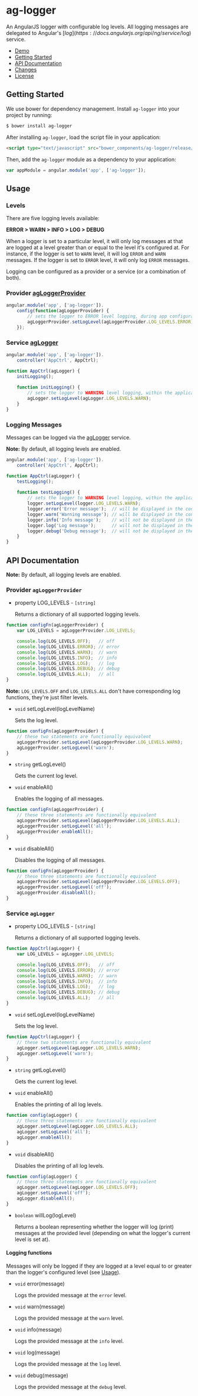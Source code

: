 # ag-logger

An AngularJS logger with configurable log levels. All logging messages are delegated to Angular's [$log](https://docs.angularjs.org/api/ng/service/$log) service.

* [Demo](https://github.io/giannico/ag-logger)
* [Getting Started](#getting-started)
* [API Documentation](#api-documentation)
* [Changes](https://github.com/giannico/ag-logger/tree/master/CHANGELOG.md)
* [License](https://github.com/giannico/ag-logger/tree/master/LICENSE)

## Getting Started

We use bower for dependency management. Install `ag-logger` into your project by running:

```sh
$ bower install ag-logger
```

After installing `ag-logger`, load the script file in your application:

```html
<script type="text/javascript" src="bower_components/ag-logger/release/ag-logger.js"></script>
```

Then, add the `ag-logger` module as a dependency to your application:

```js
var appModule = angular.module('app', ['ag-logger']);
```


## Usage

### Levels

There are five logging levels available:

**ERROR > WARN > INFO > LOG > DEBUG**

When a logger is set to a particular level, it will only log messages at that are logged at a level greater than or equal to the level it's configured at. For instance, if the logger is set to `WARN` level, it will log `ERROR` and `WARN` messages. If the logger is set to `ERROR` level, it will only log `ERROR` messages.

Logging can be configured as a provider or a service (or a combination of both).

### Provider [agLoggerProvider](#provider-agloggerprovider-1)

```js
angular.module('app', ['ag-logger']).
    config(function(agLoggerProvider) {
        // sets the logger to ERROR level logging, during app configuration
        agLoggerProvider.setLogLevel(agLoggerProvider.LOG_LEVELS.ERROR);
    });
```

### Service [agLogger](#service-aglogger-1)

```js
angular.module('app', ['ag-logger']).
    controller('AppCtrl', AppCtrl);

function AppCtrl(agLogger) {
    initLogging();
    
    function initLogging() {
        // sets the logger to WARNING level logging, within the application code
        agLogger.setLogLevel(agLogger.LOG_LEVELS.WARN);
    }
}
```

### Logging Messages

Messages can be logged via the [agLogger](#service-aglogger-1) service.

**Note:** By default, all logging levels are enabled.

```js
angular.module('app', ['ag-logger']).
    controller('AppCtrl', AppCtrl);

function AppCtrl(agLogger) {
    testLogging();
    
    function testLogging() {
        // sets the logger to WARNING level logging, within the application code
        logger.setLogLevel(logger.LOG_LEVELS.WARN);
        logger.error('Error message');  // will be displayed in the console.
        logger.warn('Warning message'); // will be displayed in the console.
        logger.info('Info message');    // will not be displayed in the console.
        logger.log('Log message');      // will not be displayed in the console.
        logger.debug('Debug message');  // will not be displayed in the console.
    }
}
```


## API Documentation

**Note:** By default, all logging levels are enabled.

### Provider `agLoggerProvider`

* property LOG_LEVELS - `[string]`

  Returns a dictionary of all supported logging levels.

```js
function configFn(agLoggerProvider) {
    var LOG_LEVELS = agLoggerProvider.LOG_LEVELS;

    console.log(LOG_LEVELS.OFF);   // off
    console.log(LOG_LEVELS.ERROR); // error
    console.log(LOG_LEVELS.WARN);  // warn
    console.log(LOG_LEVELS.INFO);  // info
    console.log(LOG_LEVELS.LOG);   // log
    console.log(LOG_LEVELS.DEBUG); // debug
    console.log(LOG_LEVELS.ALL);   // all
}
```

  **Note:** `LOG_LEVELS.OFF` and `LOG_LEVELS.ALL` don't have corresponding log functions, they're just filter levels.

* `void` setLogLevel(logLevelName)

  Sets the log level.

```js
function configFn(agLoggerProvider) {
    // these two statements are functionally equivalent
    agLoggerProvider.setLogLevel(agLoggerProvider.LOG_LEVELS.WARN);
    agLoggerProvider.setLogLevel('warn');
}
```

* `string` getLogLevel()

  Gets the current log level.

* `void` enableAll()

  Enables the logging of all messages.

```js
function configFn(agLoggerProvider) {
    // these three statements are functionally equivalent
    agLoggerProvider.setLogLevel(agLoggerProvider.LOG_LEVELS.ALL);
    agLoggerProvider.setLogLevel('all');
    agLoggerProvider.enableAll();
}
```

* `void` disableAll()

  Disables the logging of all messages.

```js
function configFn(agLoggerProvider) {
    // these three statements are functionally equivalent
    agLoggerProvider.setLogLevel(agLoggerProvider.LOG_LEVELS.OFF);
    agLoggerProvider.setLogLevel('off');
    agLoggerProvider.disableAll();
}
```


### Service `agLogger`

* property LOG_LEVELS - `[string]`

  Returns a dictionary of all supported logging levels.

```js
function AppCtrl(agLogger) {
    var LOG_LEVELS = agLogger.LOG_LEVELS;

    console.log(LOG_LEVELS.OFF);   // off
    console.log(LOG_LEVELS.ERROR); // error
    console.log(LOG_LEVELS.WARN);  // warn
    console.log(LOG_LEVELS.INFO);  // info
    console.log(LOG_LEVELS.LOG);   // log
    console.log(LOG_LEVELS.DEBUG); // debug
    console.log(LOG_LEVELS.ALL);   // all    
}
```

* `void` setLogLevel(logLevelName)

  Sets the log level.

```js
function AppCtrl(agLogger) {
    // these two statements are functionally equivalent
    agLogger.setLogLevel(agLogger.LOG_LEVELS.WARN);
    agLogger.setLogLevel('warn');
}
```

* `string` getLogLevel()

  Gets the current log level.

* `void` enableAll()

  Enables the printing of all log levels.

```js
function config(agLogger) {
    // these three statements are functionally equivalent
    agLogger.setLogLevel(agLogger.LOG_LEVELS.ALL);
    agLogger.setLogLevel('all');
    agLogger.enableAll();
}
```

* `void` disableAll()

  Disables the printing of all log levels.

```js
function config(agLogger) {
    // these three statements are functionally equivalent
    agLogger.setLogLevel(agLogger.LOG_LEVELS.OFF);
    agLogger.setLogLevel('off');
    agLogger.disableAll();
}
```

* `boolean` willLog(logLevel)

  Returns a boolean representing whether the logger will log (print) messages at the provided level (depending on what the logger's current level is set at).

#### Logging functions

Messages will only be logged if they are logged at a level equal to or greater than the logger's configured level (see [Usage](#usage)).

* `void` error(message)

  Logs the provided message at the `error` level.

* `void` warn(message)

  Logs the provided message at the `warn` level.

* `void` info(message)

  Logs the provided message at the `info` level.

* `void` log(message)

  Logs the provided message at the `log` level.

* `void` debug(message)

  Logs the provided message at the `debug` level.
